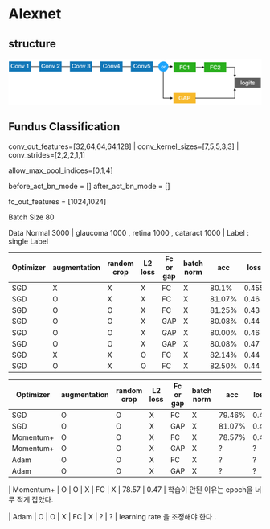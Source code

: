 # Alexnet

## structure 

![Alt_text](readme_pic/structure.png)

## Fundus Classification 

conv_out_features=[32,64,64,64,128] | conv_kernel_sizes=[7,5,5,3,3] | conv_strides=[2,2,2,1,1]

allow_max_pool_indices=[0,1,4]

before_act_bn_mode = [] after_act_bn_mode = []

fc_out_features = [1024,1024]

Batch Size 80 

Data Normal 3000 | glaucoma 1000 , retina 1000 , cataract 1000 | Label : single Label 

|Optimizer| augmentation | random crop | L2 loss | Fc or gap | batch norm | acc | loss | 
| --- | --- | --- | --- | --- | --- | --- |--- |
| SGD | X | X | X | FC | X |   80.1% | 0.455 |
| SGD | O | X | X | FC | X |   81.07% | 0.46 |
| SGD | O | O | X | FC | X |   81.25% | 0.43 |
| SGD | O | O | X | GAP| X |   80.08% | 0.44 |
| SGD | O | O | X | GAP | X |  80.00% | 0.46 |
| SGD | O | O | X | GAP | X |  80.08% | 0.47 |
| SGD | X | X | O | FC | X |   82.14% | 0.44 |
| SGD | O | X | O | FC | X |   82.50% | 0.44 |


|Optimizer| augmentation | random crop | L2 loss | Fc or gap | batch norm | acc | loss | 
| --- | --- | --- | --- | --- | --- | --- |--- |
| SGD | O | O | X | FC | X | 79.46% | 0.47 | 
| SGD | O | O | X | GAP | X | 81.07% | 0.43 | 
| Momentum+ | O | O | X | FC | X | 78.57% | 0.47 | 
| Momentum+ | O | O | X | GAP | X | ? | ? | 
| Adam | O | O | X | FC | X | ? | ? | 
| Adam | O | O | X | GAP | X | ? | ? | 



| Momentum+ | O | O | X | FC | X | 78.57 | 0.47 |
학습이 안된 이유는 epoch을 너무 적게 잡았다.

| Adam | O | O | X | FC | X | ? | ? | 
learning rate 을 조정해야 햔다 .

